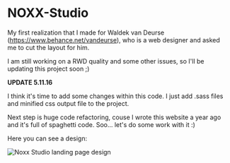 # NOXX-Studio

My first realization that I made for Waldek van Deurse (https://www.behance.net/vandeurse), who is a web designer and asked me to cut the layout for him.

I am still working on a RWD quality and some other issues, so I'll be updating this project soon ;)

**UPDATE 5.11.16**

I think it's time to add some changes within this code. I just add .sass files and minified css output file to the project.

Next step is huge code refactoring, couse I wrote this website a year ago and it's full of spaghetti code. Soo... let's do some work with it :)

Here you can see a design:

![Noxx Studio landing page design](http://www.stronawtydzien.pl/wp-content/uploads/2016/11/home_final_small.jpg)
